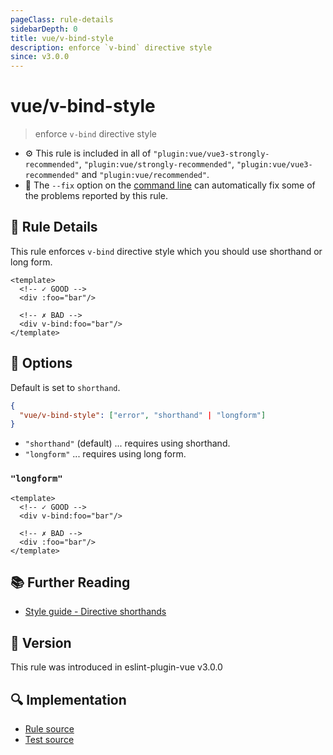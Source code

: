 ```yaml
---
pageClass: rule-details
sidebarDepth: 0
title: vue/v-bind-style
description: enforce `v-bind` directive style
since: v3.0.0
---
```

# vue/v-bind-style

> enforce `v-bind` directive style

- :gear: This rule is included in all of `"plugin:vue/vue3-strongly-recommended"`, `"plugin:vue/strongly-recommended"`, `"plugin:vue/vue3-recommended"` and `"plugin:vue/recommended"`.
- :wrench: The `--fix` option on the [command line](https://eslint.org/docs/user-guide/command-line-interface#fixing-problems) can automatically fix some of the problems reported by this rule.

## :book: Rule Details

This rule enforces `v-bind` directive style which you should use shorthand or long form.

<eslint-code-block fix :rules="{'vue/v-bind-style': ['error']}">

```vue
<template>
  <!-- ✓ GOOD -->
  <div :foo="bar"/>

  <!-- ✗ BAD -->
  <div v-bind:foo="bar"/>
</template>
```

</eslint-code-block>

## :wrench: Options
Default is set to `shorthand`.

```json
{
  "vue/v-bind-style": ["error", "shorthand" | "longform"]
}
```

- `"shorthand"` (default) ... requires using shorthand.
- `"longform"` ... requires using long form.

### `"longform"`

<eslint-code-block fix :rules="{'vue/v-bind-style': ['error', 'longform']}">

```vue
<template>
  <!-- ✓ GOOD -->
  <div v-bind:foo="bar"/>

  <!-- ✗ BAD -->
  <div :foo="bar"/>
</template>
```

</eslint-code-block>

## :books: Further Reading

- [Style guide - Directive shorthands](https://v3.vuejs.org/style-guide/#directive-shorthands-strongly-recommended)

## :rocket: Version

This rule was introduced in eslint-plugin-vue v3.0.0

## :mag: Implementation

- [Rule source](https://github.com/vuejs/eslint-plugin-vue/blob/master/lib/rules/v-bind-style.js)
- [Test source](https://github.com/vuejs/eslint-plugin-vue/blob/master/tests/lib/rules/v-bind-style.js)
